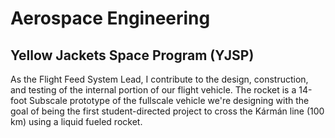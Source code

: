 # Aerospace Engineering

## Yellow Jackets Space Program (YJSP)

As the Flight Feed System Lead, I contribute to the design, construction, and testing of the internal portion of our flight vehicle. The rocket is a 14-foot Subscale prototype of the fullscale vehicle we're designing with the goal of being the first student-directed project to cross the Kármán line (100 km) using a liquid fueled rocket.